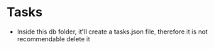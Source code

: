 # Tasks

- Inside this db folder, it'll create  a tasks.json file, therefore it is not recommendable delete it
